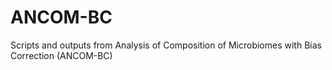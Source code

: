# ANCOM-BC
Scripts and outputs from Analysis of Composition of Microbiomes with Bias Correction (ANCOM-BC)
